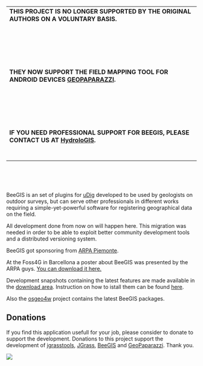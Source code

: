 <br />
<br />
<table cellpadding='15'>
<tr>
<td width='60%' valign='center'>
<b>THIS PROJECT IS NO LONGER SUPPORTED BY THE ORIGINAL AUTHORS ON A VOLUNTARY BASIS.<br>
<br>
<br>
<BR/><br>
<br>
<br>
THEY NOW SUPPORT THE FIELD MAPPING TOOL FOR ANDROID DEVICES <a href='http://www.geopaparazzi.eu'>GEOPAPARAZZI</a>.<br>
<br>
<br>
<BR/><br>
<br>
<br>
IF YOU NEED PROFESSIONAL SUPPORT FOR BEEGIS, PLEASE CONTACT US AT <a href='http://www.hydrologis.com'>HydroloGIS</a>.<br>
<br>
</b>
<br />
</td>
</tr>
</table>
<br /><br /><br />


BeeGIS is an set of plugins for [uDig](http://udig.refractions.net) developed to be used by geologists on outdoor surveys, but can serve other professionals in different works requiring a simple-yet-powerful software for registering geographical data on the field.

All development done from now on will happen here. This migration was needed in order to be able to exploit better community development tools and a distributed versioning system.

BeeGIS got sponsoring from [ARPA Piemonte](http://www.arpa.piemonte.it/).

At the Foss4G in Barcellona a poster about BeeGIS was presented by the ARPA guys. [You can download it here.](http://wiki.beegis.googlecode.com/hg/images/BeeGIS_FOSS4G_2010.pdf)

Development snapshots containing the latest features are made available in the [download area](http://code.google.com/p/beegis/downloads/list). Instruction on how to istall them can be found [here](http://code.google.com/p/beegis/wiki/How_to_install_development_snapshots).

Also the [osgeo4w](http://download.osgeo.org/osgeo4w/osgeo4w-setup.exe) project contains the latest BeeGIS packages.


## Donations ##

If you find this application usefull for your job, please consider to donate to support the development. Donations to this project support the development of [jgrasstools](http://www.jgrasstools.org/), [JGrass](http://www.jgrass.org/), [BeeGIS](http://code.google.com/p/beegis/) and [GeoPaparazzi](http://www.geopaparazzi.eu). Thank you.


[![](https://www.paypal.com/it_IT/IT/i/btn/btn_donateCC_LG.gif)](https://www.paypal.com/cgi-bin/webscr?cmd=_donations&business=84U4N2DVQ74S6&lc=IT&item_name=JGrass%20BeeGIS%20Geopaparazzi%20Donations&item_number=jgrassdonations&currency_code=EUR&bn=PP%2dDonationsBF%3abtn_donateCC_LG%2egif%3aNonHosted)